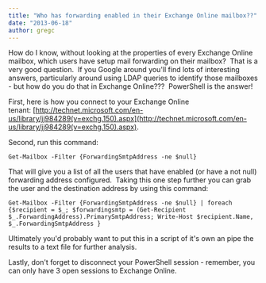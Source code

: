 ```yaml
---
title: "Who has forwarding enabled in their Exchange Online mailbox??"
date: "2013-06-18"
author: gregc
---
```


How do I know, without looking at the properties of every Exchange Online mailbox, which users have setup mail forwarding on their mailbox?  That is a very good question.  If you Google around you'll find lots of interesting answers, particularly around using LDAP queries to identify those mailboxes - but how do you do that in Exchange Online???  PowerShell is the answer!

First, here is how you connect to your Exchange Online tenant: [http://technet.microsoft.com/en-us/library/jj984289(v=exchg.150).aspx](http://technet.microsoft.com/en-us/library/jj984289(v=exchg.150).aspx).

Second, run this command:

`Get-Mailbox -Filter {ForwardingSmtpAddress -ne $null}`

That will give you a list of all the users that have enabled (or have a not null) forwarding address configured.  Taking this one step further you can grab the user and the destination address by using this command:

`Get-Mailbox -Filter {ForwardingSmtpAddress -ne $null} | foreach {$recipient = $_; $forwardingsmtp = (Get-Recipient $_.ForwardingAddress).PrimarySmtpAddress; Write-Host $recipient.Name, $_.ForwardingSmtpAddress }`

Ultimately you'd probably want to put this in a script of it's own an pipe the results to a text file for further analysis.

Lastly, don't forget to disconnect your PowerShell session - remember, you can only have 3 open sessions to Exchange Online.
